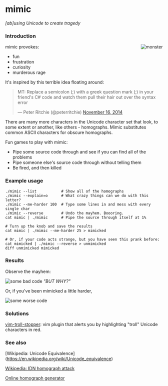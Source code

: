 # mimic
*[ab]using Unicode to create tragedy*

### Introduction

<img alt="monster" align="right"
     src="https://cloud.githubusercontent.com/assets/1236420/10557120/f1faedfe-746b-11e5-8a7b-671bd3e30691.jpg" />

mimic provokes:
- fun
- frustration
- curiosity
- murderous rage

It's inspired by this terrible idea floating around:

<blockquote class="twitter-tweet" lang="en"><p lang="en" dir="ltr">MT: Replace a semicolon (;) with a greek question mark (;) in your friend&#39;s C# code and watch them pull their hair out over the syntax error</p>&mdash; Peter Ritchie (@peterritchie) <a href="https://twitter.com/peterritchie/status/534011965132120064">November 16, 2014</a></blockquote>
<script async src="//platform.twitter.com/widgets.js" charset="utf-8"></script>

There are many more characters in the Unicode character set that look, to some extent or another, like others -  homographs. Mimic substitutes common ASCII characters for obscure homographs.

Fun games to play with mimic:
- Pipe some source code through and see if you can find all of the problems
- Pipe someone else's source code through without telling them
- Be fired, and then killed

### Example usage

```
./mimic --list           # Show all of the homographs
./mimic --explain=o      # What crazy things can we do with this letter?
./mimic --me-harder 100  # Type some lines in and mess with every single char
./mimic --reverse        # Undo the mayhem. Boooring.
cat mimic | ./mimic      # Pipe the source through itself at 1%

# Turn up the knob and save the results
cat mimic | ./mimic --me-harder 25 > mimicked

# Or, if your code acts strange, but you have seen this prank before:
cat mimicked | ./mimic --reverse > unmimicked
diff unmimicked mimicked
```

### Results

Observe the mayhem:

<img alt="some bad code"
     src="https://cloud.githubusercontent.com/assets/1236420/10564931/76507da4-7592-11e5-9971-f6a04ad06298.png" />
*"BUT WHY?"*

Or, if you've been mimicked a little harder,

<img alt="some worse code"
     src="https://cloud.githubusercontent.com/assets/1236420/10564914/f7963ae4-7591-11e5-9b45-f123e42b22f4.png" />

### Solutions

[vim-troll-stopper](https://github.com/vim-utils/vim-troll-stopper): vim plugin
that alerts you by highlighting "troll" Unicode characters in red.

### See also

[Wikipedia: Unicode Equivalence] (https://en.wikipedia.org/wiki/Unicode_equivalence)

[Wikipedia: IDN homograph attack](https://en.wikipedia.org/wiki/IDN_homograph_attack)

[Online homograph generator](http://www.irongeek.com/homoglyph-attack-generator.php)
